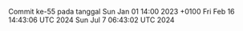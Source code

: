 Commit ke-55 pada tanggal Sun Jan 01 14:00 2023 +0100
Fri Feb 16 14:43:06 UTC 2024
Sun Jul  7 06:43:02 UTC 2024
